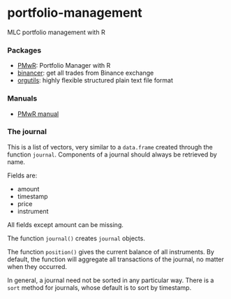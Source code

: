 # portfolio-management

MLC portfolio management with R

### Packages

* [PMwR](https://cran.r-project.org/web/packages/PMwR/): Portfolio Manager with R  
* [binancer](https://github.com/daroczig/binancer): get all trades from Binance exchange
* [orgutils](https://cran.r-project.org/web/packages/orgutils/index.html): highly flexible 
structured plain text file format

### Manuals

* [PMwR manual](https://enricoschumann.net/R/packages/PMwR/manual)

### The journal
This is a list of vectors, very similar to a `data.frame` created through the function `journal`. Components of a 
journal should always be retrieved by name.

Fields are:

* amount
* timestamp
* price
* instrument

All fields except amount can be missing.

The function `journal()` creates `journal` objects.

The function `position()` gives the current balance of all instruments. By default, 
the function will aggregate all transactions of the journal, no matter when they occurred.

In general, a journal need not be sorted in any particular way. There is a `sort` 
method for journals, whose default is to sort by timestamp. 

